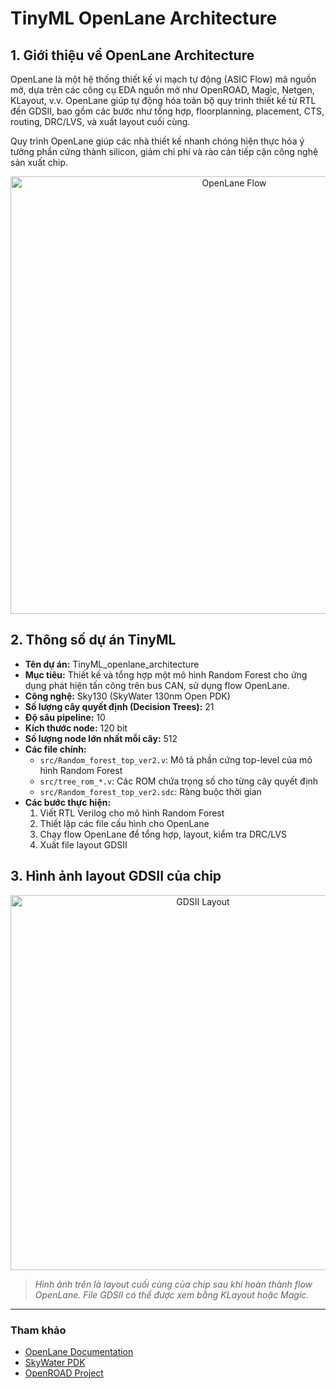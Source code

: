 # TinyML OpenLane Architecture

## 1. Giới thiệu về OpenLane Architecture

OpenLane là một hệ thống thiết kế vi mạch tự động (ASIC Flow) mã nguồn mở, dựa trên các công cụ EDA nguồn mở như OpenROAD, Magic, Netgen, KLayout, v.v. OpenLane giúp tự động hóa toàn bộ quy trình thiết kế từ RTL đến GDSII, bao gồm các bước như tổng hợp, floorplanning, placement, CTS, routing, DRC/LVS, và xuất layout cuối cùng.

Quy trình OpenLane giúp các nhà thiết kế nhanh chóng hiện thực hóa ý tưởng phần cứng thành silicon, giảm chi phí và rào cản tiếp cận công nghệ sản xuất chip.

<p align="center">
  <img src="https://openlane.readthedocs.io/en/latest/_images/flow.png" alt="OpenLane Flow" width="700"/>
</p>

## 2. Thông số dự án TinyML

- **Tên dự án:** TinyML_openlane_architecture
- **Mục tiêu:** Thiết kế và tổng hợp một mô hình Random Forest cho ứng dụng phát hiện tấn công trên bus CAN, sử dụng flow OpenLane.
- **Công nghệ:** Sky130 (SkyWater 130nm Open PDK)
- **Số lượng cây quyết định (Decision Trees):** 21
- **Độ sâu pipeline:** 10
- **Kích thước node:** 120 bit
- **Số lượng node lớn nhất mỗi cây:** 512
- **Các file chính:**
  - `src/Random_forest_top_ver2.v`: Mô tả phần cứng top-level của mô hình Random Forest
  - `src/tree_rom_*.v`: Các ROM chứa trọng số cho từng cây quyết định
  - `src/Random_forest_top_ver2.sdc`: Ràng buộc thời gian
- **Các bước thực hiện:**
  1. Viết RTL Verilog cho mô hình Random Forest
  2. Thiết lập các file cấu hình cho OpenLane
  3. Chạy flow OpenLane để tổng hợp, layout, kiểm tra DRC/LVS
  4. Xuất file layout GDSII

## 3. Hình ảnh layout GDSII của chip

<p align="center">
  <img src="/chip_RF.png" alt="GDSII Layout" width="600"/>
</p>

> *Hình ảnh trên là layout cuối cùng của chip sau khi hoàn thành flow OpenLane. File GDSII có thể được xem bằng KLayout hoặc Magic.*

---

### Tham khảo
- [OpenLane Documentation](https://openlane.readthedocs.io/en/latest/)
- [SkyWater PDK](https://skywater-pdk.readthedocs.io/en/main/)
- [OpenROAD Project](https://theopenroadproject.org/)